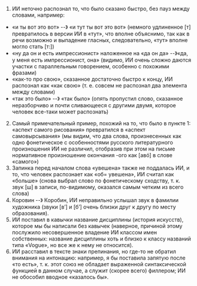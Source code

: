 1)	ИИ неточно распознал то, что было сказано быстро, без пауз между словами, например:
- «и ты вот это вот» --》 «и тут ты вот это вот» (немного удлиненное [т] превратилось в версии ИИ в «тут», что вполне объяснимо, так как в речи возможно и выпадение гласных, следовательно, «тут» вполне могло стать [т:])
- «ну да он и есть импрессионист» наложенное на «да он да» --》«да, у меня есть импрессионист, она» (видимо, ИИ очень сложно даются участки с параллельным говорением, особенно c похожими фразами)
- «как-то про свою», сказанное достаточно быстро к концу, ИИ распознал как «как свою» (т. е. совсем не распознал два элемента между словами)
- «так это было» --》 «так было» (опять пропустил слово, сказанное неразборчиво и почти сливающееся с другими двумя, которое человек все-таки может распознать)
2) Самый примечательный пример, похожий на то, что было в пункте 1: «аспект самого рисования» превратился в «аспект самовырсывания» (мы видим, что два слова, произнесенных как одно фонетическое с особенностями русского литературного произношения ИИ не различил, отобразив при этом на письме нормативное произношение окончания -ого как [авó] в слове «самого»)
3) Запинка перед началом слова «увешена» также не поддалась ИИ, и то, что человек распознает как «об= увешена», ИИ считал как «больше» (снова выбрал слово по фонетическому сходству, т. к. звук [ш] в записи, по-видимому, оказался самым четким из всего слова)
4) Коровин --》 Коробин, ИИ неправильно услышал звук в фамилии художника (звуки [в’] и [б’] очень близки друг к другу по месту образования). 
5) ИИ поставил в кавычки название дисциплины (история искусств), которое мы бы написали без кавычек (наверное, причиной этому послужило несовершенное владение ИИ классом имен собственных: название дисциплины хоть и близко к классу названий типа «Vogue», но все же к нему не относится). 
6) ИИ расставил в тексте знаки препинания, но где-то не обратил внимания на интонацию: например, я бы поставила запятую после «то есть», т. к. этот союз не обладает выраженной синтаксической функцией в данном случае, а служит (скорее всего) филлером; ИИ не обособил вводное «казалось бы». 

